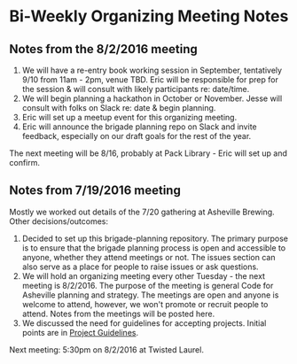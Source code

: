 # Bi-Weekly Organizing Meeting Notes

## Notes from the 8/2/2016 meeting

1. We will have a re-entry book working session in September, tentatively 9/10 from 11am - 2pm, venue TBD. Eric will be responsible for prep for the session & will consult with likely participants re: date/time.
2. We will begin planning a hackathon in October or November. Jesse will consult with folks on Slack re: date & begin planning.
3. Eric will set up a meetup event for this organizing meeting.
4. Eric will announce the brigade planning repo on Slack and invite feedback, especially on our draft goals for the rest of the year.

The next meeting will be 8/16, probably at Pack Library - Eric will set up and confirm.

## Notes from 7/19/2016 meeting
Mostly we worked out details of the 7/20 gathering at Asheville Brewing. Other decisions/outcomes:

1. Decided to set up this brigade-planning repository. The primary purpose is to ensure that the brigade planning process is open and accessible to anyone, whether they attend meetings or not. The issues section can also serve as a place for people to raise issues or ask questions.
2. We will hold an organizing meeting every other Tuesday - the next meeting is 8/2/2016. The purpose of the meeting is general Code for Asheville planning and strategy. The meetings are open and anyone is welcome to attend, however, we won't promote or recruit people to attend. Notes from the meetings will be posted here.
3. We discussed the need for guidelines for accepting projects. Initial points are in [Project Guidelines](../projects/project-guidelines.md).

Next meeting: 5:30pm on 8/2/2016 at Twisted Laurel.
